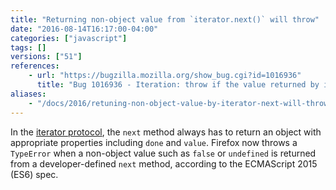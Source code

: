 ```yaml
---
title: "Returning non-object value from `iterator.next()` will throw"
date: "2016-08-14T16:17:00-04:00"
categories: ["javascript"]
tags: []
versions: ["51"]
references:
    - url: "https://bugzilla.mozilla.org/show_bug.cgi?id=1016936"
      title: "Bug 1016936 - Iteration: throw if the value returned by iterator.next() is not an object"
aliases:
    - "/docs/2016/retuning-non-object-value-by-iterator-next-will-throw/"
---
```

In the [iterator protocol](https://developer.mozilla.org/en-US/docs/Web/JavaScript/Reference/Iteration_protocols#iterator), the `next` method always has to return an object with appropriate properties including `done` and `value`. Firefox now throws a `TypeError` when a non-object value such as `false` or `undefined` is returned from a developer-defined `next` method, according to the ECMAScript 2015 (ES6) spec.
